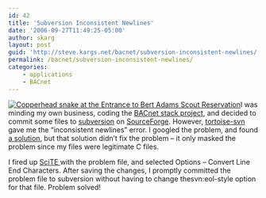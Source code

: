 ```yaml
---
id: 42
title: 'Subversion Inconsistent Newlines'
date: '2006-09-27T11:49:25-05:00'
author: skarg
layout: post
guid: 'http://steve.kargs.net/bacnet/subversion-inconsistent-newlines/'
permalink: /bacnet/subversion-inconsistent-newlines/
categories:
    - applications
    - BACnet
---
```


[](http://steve.kargs.net/wp-content/uploads/2006/09/mstp-menu.jpg "SwitchPak MS/TP Menu")[![Copperhead snake at the Entrance to Bert Adams Scout Reservation](http://steve.kargs.net/wp-content/uploads/2006/09/copperhead.thumbnail.jpg "Copperhead snake at the Entrance to Bert Adams Scout Reservation")](http://steve.kargs.net/wp-content/uploads/2006/09/copperhead.jpg "Copperhead snake at the Entrance to Bert Adams Scout Reservation")I was minding my own business, coding the [BACnet stack project](http://bacnet.sourceforge.net/), and decided to commit some files to [subversion](http://subversion.tigris.org/) on [SourceForge](http://sourceforge.net/). However, [tortoise-svn](http://tortoisesvn.tigris.org/) gave me the “inconsistent newlines” error. I googled the problem, and found [a solution](http://svn.haxx.se/users/archive-2004-11/0857.shtml), but that solution didn’t fix the problem – it only masked the problem since my files were legitimate C files.

I fired up [SciTE ](http://www.scintilla.org/)with the problem file, and selected Options – Convert Line End Characters. After saving the changes, I promptly committed the problem file to subversion without having to change thesvn:eol-style option for that file. Problem solved!